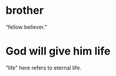
 # brother 
   “fellow believer.”
  # God will give him life 
   “life” here refers to eternal life. 

